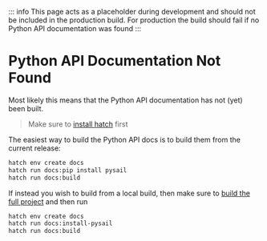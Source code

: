 <slot>

<!-- Even if this page would be included in a production build, it would not show
anything as the pages under python/* would fill this slot content -->

::: info
This page acts as a placeholder during development and should not be included in the
production build. For production the build should fail if no Python API documentation
was found
:::

# Python API Documentation Not Found

Most likely this means that the Python API documentation has not (yet) been built.

> Make sure to [install hatch](https://hatch.pypa.io/latest/install) first

The easiest way to build the Python API docs is to build them from the current release:

```bash
hatch env create docs
hatch run docs:pip install pysail
hatch run docs:build
```

If instead you wish to build from a local build, then make sure to
[build the full project](../../development/build/) and then run

```bash
hatch env create docs
hatch run docs:install-pysail
hatch run docs:build
```

</slot>
